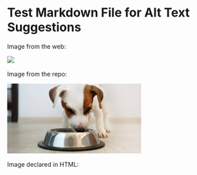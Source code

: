 # Test Markdown File for Alt Text Suggestions

Image from the web:

![](https://images.pexels.com/photos/39317/chihuahua-dog-puppy-cute-39317.jpeg?auto=compress&cs=tinysrgb&w=1260&h=750&dpr=2)

Image from the repo:

![](https://github.com/sam9111/markdown-accessibility-helper/blob/main/puppy.jpeg?raw=true)

Image declared in HTML:

<img src="https://www.rd.com/wp-content/uploads/2018/02/04_Adorable-Puppy-Pictures-that-Will-Make-You-Melt_361302206_Grigorita-Ko.jpg?fit=700,467" alt="" title="">
